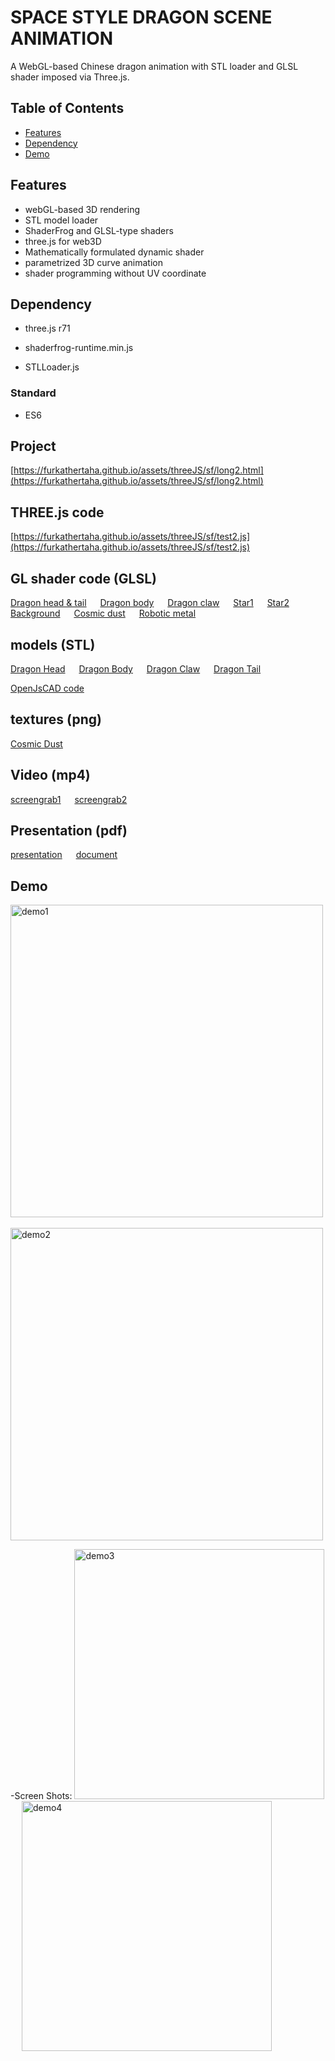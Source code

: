 # SPACE STYLE DRAGON SCENE ANIMATION

A WebGL-based Chinese dragon animation with STL loader and GLSL shader imposed via Three.js. 

## Table of Contents

- [Features](#features)
- [Dependency](#dependency) 
- [Demo](#demo)
<!-- - [Usage](#usage) -->
<!-- [Contributing](#contributing) -->
<!-- [License](#license) -->
<!-- [Acknowledgements](#acknowledgements) -->

## Features

- webGL-based 3D rendering
- STL model loader
- ShaderFrog and GLSL-type shaders
- three.js for web3D
- Mathematically formulated dynamic shader
- parametrized 3D curve animation
- shader programming without UV coordinate

## Dependency

* three.js r71

* shaderfrog-runtime.min.js

* STLLoader.js

### Standard
* ES6 


## Project 
[https://furkathertaha.github.io/assets/threeJS/sf/long2.html](https://furkathertaha.github.io/assets/threeJS/sf/long2.html)

## THREE.js code 
[https://furkathertaha.github.io/assets/threeJS/sf/test2.js](https://furkathertaha.github.io/assets/threeJS/sf/test2.js)
## GL shader code (GLSL)
[Dragon head & tail](https://furkathertaha.github.io/assets/threeJS/sf/MeronSoda_s_BRDF.json) &emsp;
[Dragon body](https://furkathertaha.github.io/assets/threeJS/sf/MeronSoda_s_BRDF_copper.json) &emsp;
[Dragon claw](https://furkathertaha.github.io/assets/threeJS/sf/MeronSoda_s_BRDF_red.json) &emsp;
[Star1](https://furkathertaha.github.io/assets/threeJS/sf/Fork_of_New_Composed_Shader.json) &emsp;
[Star2](https://furkathertaha.github.io/assets/threeJS/sf/Sun.json) &emsp;
[Background](https://furkathertaha.github.io/assets/threeJS/sf/Star_Field.json) &emsp;
[Cosmic dust](https://furkathertaha.github.io/assets/threeJS/sf/dash/0.json) &emsp;
[Robotic metal](https://furkathertaha.github.io/assets/threeJS/sf/Funny_Bunny.json)
## models (STL)
[Dragon Head](https://furkathertaha.github.io/assets/threeJS/sf/tou.stl) &emsp;
[Dragon Body](https://furkathertaha.github.io/assets/threeJS/sf/bodyy.stl) &emsp;
[Dragon Claw](https://furkathertaha.github.io/assets/threeJS/sf/jiao.stl) &emsp;
[Dragon Tail](https://furkathertaha.github.io/assets/threeJS/sf/wei.stl)

[OpenJsCAD code](https://furkathertaha.github.io/assets/data/long.jscad)

## textures (png)
[Cosmic Dust](https://furkathertaha.github.io/assets/threeJS/sf/thumb_contrast-noise.png)

## Video (mp4)
[screengrab1](https://furkathertaha.github.io/assets/videos/long2.mp4) &emsp;
[screengrab2](https://furkathertaha.github.io/assets/videos/long1.mp4)

## Presentation (pdf)
[presentation](https://furkathertaha.github.io/assets/docs/presentation.pdf) &emsp;
[document](https://furkathertaha.github.io/assets/docs/report.pdf)
 
## Demo

<img src="https://furkathertaha.github.io/assets/images/l2.gif" alt="demo1" width="500"  /> &emsp;
<img src="https://furkathertaha.github.io/assets/images/l1.gif" alt="demo2" width="500"  />
<!-- [demo1.gif](https://github.com/Furkathertaha/personal_cdn/blob/main/l2.gif)  &emsp; [demo2.gif](https://github.com/Furkathertaha/personal_cdn/blob/main/l1.gif) 
-->
-Screen Shots:
<img src="https://furkathertaha.github.io/assets/images/l2.png" alt="demo3" width="400"  /> &emsp;
<img src="https://furkathertaha.github.io/assets/images/l1.png" alt="demo4" width="400"  />
<!-- [demo3.png](https://github.com/Furkathertaha/personal_cdn/blob/main/l2.png) &emsp; [demo4.png](https://github.com/Furkathertaha/personal_cdn/blob/main/l1.png)
-->
